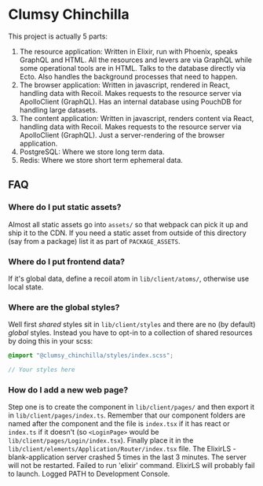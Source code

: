 # Clumsy Chinchilla

This project is actually 5 parts:

  1. The resource application: Written in Elixir, run with Phoenix, speaks GraphQL and HTML. All the resources and levers are via GraphQL while some operational tools are in HTML. Talks to the database directly via Ecto. Also handles the background processes that need to happen.
  2. The browser application: Written in javascript, rendered in React, handling data with Recoil. Makes requests to the resource server via ApolloClient (GraphQL). Has an internal database using PouchDB for handling large datasets.
  3. The content application: Written in javascript, renders content via React, handling data with Recoil. Makes requests to the resource server via ApolloClient (GraphQL). Just a server-rendering of the browser application.
  4. PostgreSQL: Where we store long term data.
  5. Redis: Where we store short term ephemeral data.


## FAQ

### Where do I put static assets?

Almost all static assets go into `assets/` so that webpack can pick it up and ship it to the CDN. If you need a static asset from outside of this directory (say from a package) list it as part of `PACKAGE_ASSETS`.

### Where do I put frontend data?

If it's global data, define a recoil atom in `lib/client/atoms/`, otherwise use local state.

### Where are the global styles?

Well first *shared* styles sit in `lib/client/styles` and there are no (by default) *global* styles. Instead you have to opt-in to a collection of shared resources by doing this in your scss:

``` scss
@import "@clumsy_chinchilla/styles/index.scss";

// Your styles here
```

### How do I add a new web page?

Step one is to create the component in `lib/client/pages/` and then export it in `lib/client/pages/index.ts`. Remember that our component folders are named after the component and the file is `index.tsx` if it has react or `index.ts` if it doesn't (so `<LoginPage>` would be `lib/client/pages/Login/index.tsx`). Finally place it in the `lib/client/elements/Application/Router/index.tsx` file.
The ElixirLS - blank-application server crashed 5 times in the last 3 minutes. The server will not be restarted.
Failed to run 'elixir' command. ElixirLS will probably fail to launch. Logged PATH to Development Console.
